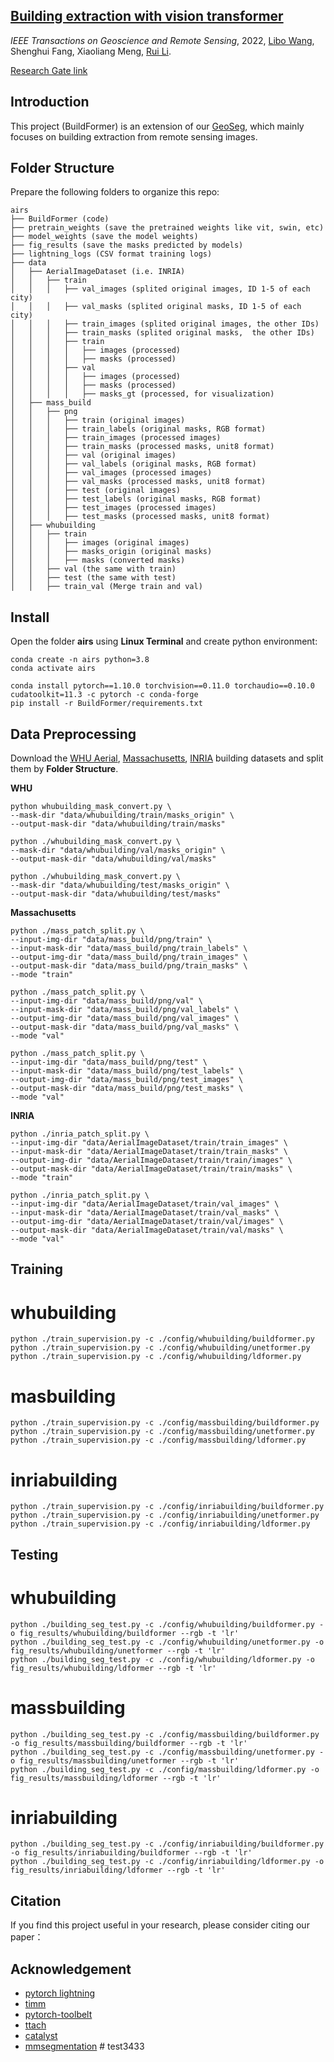 ## [Building extraction with vision transformer](https://ieeexplore.ieee.org/document/9808187) 

*IEEE Transactions on Geoscience and Remote Sensing*, 2022, [Libo Wang](https://WangLibo1995.github.io), Shenghui Fang, Xiaoliang Meng, [Rui Li](https://lironui.github.io/).

[Research Gate link](https://www.researchgate.net/publication/361583918_Building_extraction_with_vision_transformer)

## Introduction

This project (BuildFormer) is an extension of our [GeoSeg](https://github.com/WangLibo1995/GeoSeg), which mainly focuses on building extraction from remote sensing images.

  
## Folder Structure

Prepare the following folders to organize this repo:
```none
airs
├── BuildFormer (code)
├── pretrain_weights (save the pretrained weights like vit, swin, etc)
├── model_weights (save the model weights)
├── fig_results (save the masks predicted by models)
├── lightning_logs (CSV format training logs)
├── data
│   ├── AerialImageDataset (i.e. INRIA)
│   │   ├── train
│   │   │   ├── val_images (splited original images, ID 1-5 of each city)
│   │   │   ├── val_masks (splited original masks, ID 1-5 of each city)
│   │   │   ├── train_images (splited original images, the other IDs)
│   │   │   ├── train_masks (splited original masks,  the other IDs)
│   │   │   ├── train
│   │   │   │   ├── images (processed)
│   │   │   │   ├── masks (processed)
│   │   │   ├── val
│   │   │   │   ├── images (processed)
│   │   │   │   ├── masks (processed)
│   │   │   │   ├── masks_gt (processed, for visualization)
│   ├── mass_build
│   │   ├── png
│   │   │   ├── train (original images)
│   │   │   ├── train_labels (original masks, RGB format)
│   │   │   ├── train_images (processed images)
│   │   │   ├── train_masks (processed masks, unit8 format)
│   │   │   ├── val (original images)
│   │   │   ├── val_labels (original masks, RGB format)
│   │   │   ├── val_images (processed images)
│   │   │   ├── val_masks (processed masks, unit8 format)
│   │   │   ├── test (original images)
│   │   │   ├── test_labels (original masks, RGB format)
│   │   │   ├── test_images (processed images)
│   │   │   ├── test_masks (processed masks, unit8 format)
│   ├── whubuilding
│   │   ├── train
│   │   │   ├── images (original images)
│   │   │   ├── masks_origin (original masks)
│   │   │   ├── masks (converted masks)
│   │   ├── val (the same with train)
│   │   ├── test (the same with test)
│   │   ├── train_val (Merge train and val)
```

## Install

Open the folder **airs** using **Linux Terminal** and create python environment:
```
conda create -n airs python=3.8
conda activate airs

conda install pytorch==1.10.0 torchvision==0.11.0 torchaudio==0.10.0 cudatoolkit=11.3 -c pytorch -c conda-forge
pip install -r BuildFormer/requirements.txt
```

## Data Preprocessing

Download the [WHU Aerial](https://study.rsgis.whu.edu.cn/pages/download/building_dataset.html), [Massachusetts](https://www.cs.toronto.edu/~vmnih/data/), [INRIA](https://project.inria.fr/aerialimagelabeling/) building datasets and split them by **Folder Structure**.

**WHU**

```
python whubuilding_mask_convert.py \
--mask-dir "data/whubuilding/train/masks_origin" \
--output-mask-dir "data/whubuilding/train/masks" 
```

```
python ./whubuilding_mask_convert.py \
--mask-dir "data/whubuilding/val/masks_origin" \
--output-mask-dir "data/whubuilding/val/masks" 
```

```
python ./whubuilding_mask_convert.py \
--mask-dir "data/whubuilding/test/masks_origin" \
--output-mask-dir "data/whubuilding/test/masks" 
```

**Massachusetts**

```
python ./mass_patch_split.py \
--input-img-dir "data/mass_build/png/train" \
--input-mask-dir "data/mass_build/png/train_labels" \
--output-img-dir "data/mass_build/png/train_images" \
--output-mask-dir "data/mass_build/png/train_masks" \
--mode "train"
```

```
python ./mass_patch_split.py \
--input-img-dir "data/mass_build/png/val" \
--input-mask-dir "data/mass_build/png/val_labels" \
--output-img-dir "data/mass_build/png/val_images" \
--output-mask-dir "data/mass_build/png/val_masks" \
--mode "val"
```

```
python ./mass_patch_split.py \
--input-img-dir "data/mass_build/png/test" \
--input-mask-dir "data/mass_build/png/test_labels" \
--output-img-dir "data/mass_build/png/test_images" \
--output-mask-dir "data/mass_build/png/test_masks" \
--mode "val"
```

**INRIA**

```
python ./inria_patch_split.py \
--input-img-dir "data/AerialImageDataset/train/train_images" \
--input-mask-dir "data/AerialImageDataset/train/train_masks" \
--output-img-dir "data/AerialImageDataset/train/train/images" \
--output-mask-dir "data/AerialImageDataset/train/train/masks" \
--mode "train"
```

```
python ./inria_patch_split.py \
--input-img-dir "data/AerialImageDataset/train/val_images" \
--input-mask-dir "data/AerialImageDataset/train/val_masks" \
--output-img-dir "data/AerialImageDataset/train/val/images" \
--output-mask-dir "data/AerialImageDataset/train/val/masks" \
--mode "val"
```

## Training


# whubuilding
```
python ./train_supervision.py -c ./config/whubuilding/buildformer.py
python ./train_supervision.py -c ./config/whubuilding/unetformer.py
python ./train_supervision.py -c ./config/whubuilding/ldformer.py
```

# masbuilding
```
python ./train_supervision.py -c ./config/massbuilding/buildformer.py
python ./train_supervision.py -c ./config/massbuilding/unetformer.py
python ./train_supervision.py -c ./config/massbuilding/ldformer.py
```

# inriabuilding
```
python ./train_supervision.py -c ./config/inriabuilding/buildformer.py
python ./train_supervision.py -c ./config/inriabuilding/unetformer.py
python ./train_supervision.py -c ./config/inriabuilding/ldformer.py
```


## Testing

# whubuilding
```
python ./building_seg_test.py -c ./config/whubuilding/buildformer.py -o fig_results/whubuilding/buildformer --rgb -t 'lr'
python ./building_seg_test.py -c ./config/whubuilding/unetformer.py -o fig_results/whubuilding/unetformer --rgb -t 'lr'
python ./building_seg_test.py -c ./config/whubuilding/ldformer.py -o fig_results/whubuilding/ldformer --rgb -t 'lr'
```

# massbuilding
```
python ./building_seg_test.py -c ./config/massbuilding/buildformer.py -o fig_results/massbuilding/buildformer --rgb -t 'lr'
python ./building_seg_test.py -c ./config/massbuilding/unetformer.py -o fig_results/massbuilding/unetformer --rgb -t 'lr'
python ./building_seg_test.py -c ./config/massbuilding/ldformer.py -o fig_results/massbuilding/ldformer --rgb -t 'lr'
```


# inriabuilding
```
python ./building_seg_test.py -c ./config/inriabuilding/buildformer.py -o fig_results/inriabuilding/buildformer --rgb -t 'lr'
python ./building_seg_test.py -c ./config/inriabuilding/ldformer.py -o fig_results/inriabuilding/ldformer --rgb -t 'lr'
```


## Citation

If you find this project useful in your research, please consider citing our paper：


## Acknowledgement

- [pytorch lightning](https://www.pytorchlightning.ai/)
- [timm](https://github.com/rwightman/pytorch-image-models)
- [pytorch-toolbelt](https://github.com/BloodAxe/pytorch-toolbelt)
- [ttach](https://github.com/qubvel/ttach)
- [catalyst](https://github.com/catalyst-team/catalyst)
- [mmsegmentation](https://github.com/open-mmlab/mmsegmentation) # test3433
